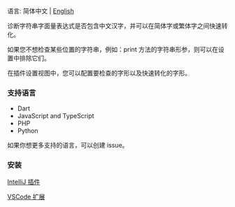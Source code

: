 语言: 简体中文 | [English](./README.md)

诊断字符串字面量表达式是否包含中文汉字，并可以在简体字或繁体字之间快速转化。

如果您不想检查某些位置的字符串，例如：print 方法的字符串形参，则可以在设置中排除它们。

在插件设置视图中，您可以配置要检查的字形以及快速转化的字形。

### 支持语言

- Dart
- JavaScript and TypeScript
- PHP
- Python

如果你想更多支持的语言，可以创建 issue。

### 安装

[IntelliJ 插件](https://plugins.jetbrains.com/plugin/26834-chinese-expression-inspection)

[VSCode 扩展](https://marketplace.visualstudio.com/items?itemName=amlzq.csle-diagnostic)
